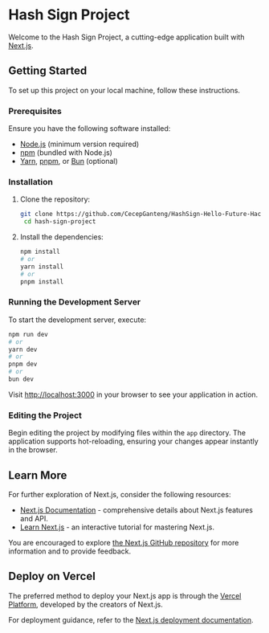 # Hash Sign Project

Welcome to the Hash Sign Project, a cutting-edge application built with [Next.js](https://nextjs.org).

## Getting Started

To set up this project on your local machine, follow these instructions.

### Prerequisites

Ensure you have the following software installed:

- [Node.js](https://nodejs.org) (minimum version required)
- [npm](https://www.npmjs.com/) (bundled with Node.js)
- [Yarn](https://classic.yarnpkg.com/en/docs/install), [pnpm](https://pnpm.io/installation), or [Bun](https://bun.sh/docs/install) (optional)

### Installation

1. Clone the repository:

   ```bash
   git clone https://github.com/CecepGanteng/HashSign-Hello-Future-Hackaton-2.git
    cd hash-sign-project
   ```

2. Install the dependencies:

   ```bash
   npm install
   # or
   yarn install
   # or
   pnpm install
   ```

### Running the Development Server

To start the development server, execute:

```bash
npm run dev
# or
yarn dev
# or
pnpm dev
# or
bun dev
```

Visit [http://localhost:3000](http://localhost:3000) in your browser to see your application in action.

### Editing the Project

Begin editing the project by modifying files within the `app` directory. The application supports hot-reloading, ensuring your changes appear instantly in the browser.

## Learn More

For further exploration of Next.js, consider the following resources:

- [Next.js Documentation](https://nextjs.org/docs) - comprehensive details about Next.js features and API.
- [Learn Next.js](https://nextjs.org/learn) - an interactive tutorial for mastering Next.js.

You are encouraged to explore [the Next.js GitHub repository](https://github.com/vercel/next.js) for more information and to provide feedback.

## Deploy on Vercel

The preferred method to deploy your Next.js app is through the [Vercel Platform](https://vercel.com/new?utm_medium=default-template&filter=next.js&utm_source=create-next-app&utm_campaign=create-next-app-readme), developed by the creators of Next.js.

For deployment guidance, refer to the [Next.js deployment documentation](https://nextjs.org/docs/app/building-your-application/deploying).
